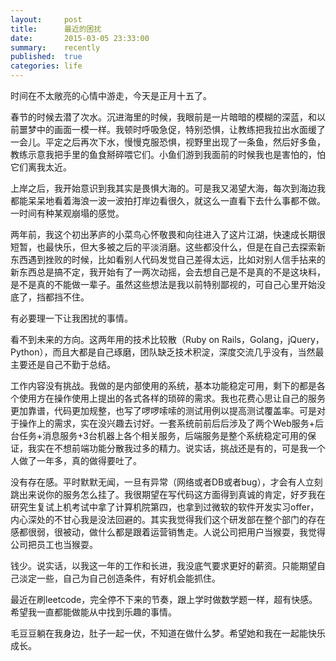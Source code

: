 ```yaml
---
layout:     post
title:      最近的困扰
date:       2015-03-05 23:33:00
summary:    recently
published:  true
categories: life
---
```


时间在不太敞亮的心情中游走，今天是正月十五了。

春节的时候去潜了次水。沉进海里的时候，我眼前是一片暗暗的模糊的深蓝，和以前噩梦中的画面一模一样。我顿时呼吸急促，特别恐惧，让教练把我拉出水面缓了一会儿。平定之后再次下水，慢慢克服恐惧，视野里出现了一条鱼，然后好多鱼，教练示意我把手里的鱼食掰碎喂它们。小鱼们游到我面前的时候我也是害怕的，怕它们离我太近。

上岸之后，我开始意识到我其实是畏惧大海的。可是我又渴望大海，每次到海边我都能呆呆地看着海浪一波一波拍打岸边看很久，就这么一直看下去什么事都不做。一时间有种某观崩塌的感觉。

两年前，我这个初出茅庐的小菜鸟心怀敬畏和向往进入了这片江湖，快速成长期很短暂，也最快乐，但大多被之后的平淡消磨。这些都没什么，但是在自己去探索新东西遇到挫败的时候，比如看别人代码发觉自己差得太远，比如对别人信手拈来的新东西总是搞不定，我开始有了一两次动摇，会去想自己是不是真的不是这块料，是不是真的不能做一辈子。虽然这些想法是我以前特别鄙视的，可自己心里开始没底了，挡都挡不住。

有必要理一下让我困扰的事情。

看不到未来的方向。这两年用的技术比较散（Ruby on Rails，Golang，jQuery，Python），而且大都是自己琢磨，团队缺乏技术积淀，深度交流几乎没有，当然最主要还是自己不勤于总结。

工作内容没有挑战。我做的是内部使用的系统，基本功能稳定可用，剩下的都是各个使用方在操作使用上提出的各式各样的琐碎的需求。我也花费心思让自己的服务更加靠谱，代码更加规整，也写了啰啰嗦嗦的测试用例以提高测试覆盖率。可是对于操作上的需求，实在没兴趣去讨好。一套系统前前后后涉及了两个Web服务+后台任务+消息服务+3台机器上各个相关服务，后端服务是整个系统稳定可用的保证，我实在不想前端功能分散我过多的精力。说实话，挑战还是有的，可是我一个人做了一年多，真的做得要吐了。

没有存在感。平时默默无闻，一旦有异常（网络或者DB或者bug），才会有人立刻跳出来说你的服务怎么挂了。我很期望在写代码这方面得到真诚的肯定，好歹我在研究生复试上机考试中拿了计算机院第四，也拿到过微软的软件开发实习offer，内心深处的不甘心我是没法回避的。其实我觉得我们这个研发部在整个部门的存在感都很弱，很被动，做什么都是跟着运营销售走。人说公司把用户当猴耍，我觉得公司把员工也当猴耍。

钱少。说实话，以我这一年的工作和长进，我没底气要求更好的薪资。只能期望自己淡定一些，自己为自己创造条件，有好机会能抓住。

最近在刷leetcode，完全停不下来的节奏，跟上学时做数学题一样，超有快感。希望我一直都能做能从中找到乐趣的事情。

毛豆豆躺在我身边，肚子一起一伏，不知道在做什么梦。希望她和我在一起能快乐成长。
